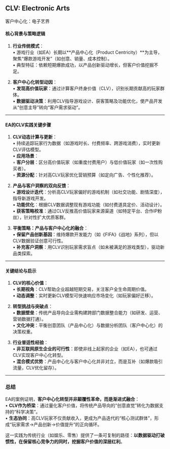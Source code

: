 ## CLV: Electronic Arts

客户中心化：电子艺界

#### 核心背景与策略逻辑  
1. **行业传统模式**：  
   • 游戏行业（如EA）长期以**产品中心化（Product Centricity）**为主导，聚焦“爆款游戏开发”（如创意、销量、成本控制）。  
   • 典型特征：依赖短期爆款成功，以产品创新驱动增长，但客户价值挖掘不足。  

2. **客户中心化转型动因**：  
   • **发现高价值玩家**：通过计算客户终身价值（CLV），识别长期贡献高的玩家群体。  
   • **数据驱动决策**：利用CLV指导游戏设计、获客策略及功能优化，使产品开发从“创意主导”转向“客户需求驱动”。  

---

#### EA的CLV实践关键步骤  
1. **CLV动态计算与更新**：  
   • 持续追踪玩家行为数据（如游戏时长、付费频率、跨游戏消费），实时更新CLV评估模型。  
   • **应用场景**：  
     ◦ **客户分层**：区分高价值玩家（如重度付费用户）与低价值玩家（如一次性购买者）。  
     ◦ **资源分配**：针对高CLV玩家优化营销预算（如定向广告、个性化推荐）。  

2. **产品与客户洞察的双向反馈**：  
   • **游戏设计迭代**：分析高CLV玩家偏好的游戏机制（如社交功能、剧情深度），指导新游戏开发。  
   • **功能优化**：根据CLV数据调整现有游戏功能（如付费道具定价、活动设计）。  
   • **获客策略校准**：通过CLV反推高价值玩家来源渠道（如特定平台、合作IP粉丝），针对性扩大优质客群。  

3. **平衡策略：产品与客户中心化的融合**：  
   • **保留产品创新基因**：维持爆款开发能力（如《FIFA》《战地》系列），但以CLV数据验证创意可行性。  
   • **补充客户洞察**：用CLV识别玩家需求盲点（如未被满足的游戏类型），驱动新品类探索。  

---

#### 关键结论与启示  
1. **CLV的核心价值**：  
   • **长期视角**：CLV帮助企业超越短期交易，关注客户全生命周期价值。  
   • **动态调整**：实时更新CLV模型可快速响应市场变化（如玩家偏好迁移）。  

2. **转型挑战与突破点**：  
   • **数据壁垒**：传统产品导向企业需构建跨部门数据整合能力（如研发、运营、营销数据打通）。  
   • **文化冲突**：平衡创意团队（产品中心化）与数据分析团队（客户中心化）的决策权重。  

3. **行业普适性经验**：  
   • **非互联网原生企业的可行性**：即使非线上起家的企业（如EA），也可通过CLV实现客户中心化转型。  
   • **混合模式优势**：产品中心化与客户中心化并非对立，而是互补（如爆款吸引流量，CLV优化留存）。  

---

### 总结  
EA的案例证明，**客户中心化转型并非颠覆性革命，而是渐进式融合**：  
• **CLV作为桥梁**：通过量化客户价值，将传统产品导向的“创意直觉”转化为数据支持的“科学决策”。  
• **生态协同**：高CLV玩家不仅贡献收入，更成为产品迭代的“核心测试群体”，形成“玩家需求→产品创新→价值提升”的正向循环。  

这一实践为传统行业（如娱乐、零售）提供了一条可复制的路径：**以数据驱动打破惯性，在保留核心竞争力的同时，挖掘客户价值的深层红利**。